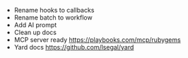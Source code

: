 - Rename hooks to callbacks
- Rename batch to workflow
- Add AI prompt
- Clean up docs
- MCP server ready https://playbooks.com/mcp/rubygems
- Yard docs https://github.com/lsegal/yard
